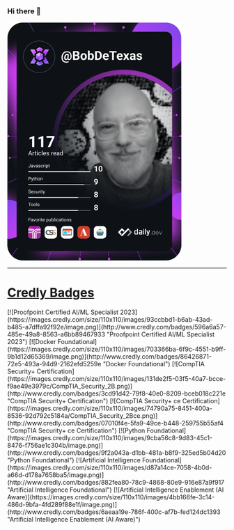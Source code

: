 ### Hi there 👋

<!--
**bobrecio/bobrecio** is a ✨ _special_ ✨ repository because its `README.md` (this file) appears on your GitHub profile.

Here are some ideas to get you started:

- 🔭 I’m currently working on ...
- 🌱 I’m currently learning ...
- 👯 I’m looking to collaborate on ...
- 🤔 I’m looking for help with ...
- 💬 Ask me about ...
- 📫 How to reach me: ...
- 😄 Pronouns: ...
- ⚡ Fun fact: ...
-->
<a href="https://app.daily.dev"><img src="https://github.com/bobrecio/bobrecio/blob/main/devcard.svg" width="400" alt="Bob Recio's Dev Card"/></a>
<hr>
<h1><a href="https://www.credly.com/users/bob-recio" title="link to my profile" tartget="_blank">Credly Badges</a></h1>
<!--START_SECTION:badges-->
[![Proofpoint Certified AI/ML Specialist 2023](https://images.credly.com/size/110x110/images/93ccbbd1-b6ab-43ad-b485-a7dffa92f92e/image.png)](http://www.credly.com/badges/596a6a57-485e-49a8-8563-a6bb89467933 "Proofpoint Certified AI/ML Specialist 2023")
[![Docker Foundational](https://images.credly.com/size/110x110/images/703366ba-6f9c-4551-b9ff-9b1d12d65369/image.png)](http://www.credly.com/badges/86426871-72e5-493a-94d9-2162efd5259e "Docker Foundational")
[![CompTIA Security+ Certification](https://images.credly.com/size/110x110/images/131de2f5-03f5-40a7-bcce-f9ae49e3979c/CompTIA_Security_2B.png)](http://www.credly.com/badges/3cd91d42-79f8-40e0-8209-bceb018c221e "CompTIA Security+ Certification")
[![CompTIA Security+ ce Certification](https://images.credly.com/size/110x110/images/74790a75-8451-400a-8536-92d792c5184a/CompTIA_Security_2Bce.png)](http://www.credly.com/badges/07010f4e-5fa9-49ce-b448-259755b55af4 "CompTIA Security+ ce Certification")
[![Python Foundational](https://images.credly.com/size/110x110/images/9cba56c8-9d83-45c1-8476-f756ae1c304b/image.png)](http://www.credly.com/badges/9f2a043a-d1bb-481a-b8f9-325ed5b04d20 "Python Foundational")
[![Artificial Intelligence Foundational](https://images.credly.com/size/110x110/images/d87a14ce-7058-4b0d-a66d-d178a7658ba5/image.png)](http://www.credly.com/badges/882fea80-78c9-4868-80e9-916e87a9f917 "Artificial Intelligence Foundational")
[![Artificial Intelligence Enablement (AI Aware)](https://images.credly.com/size/110x110/images/4bb166fe-3c14-486d-9bfa-4fd289f88e1f/image.png)](http://www.credly.com/badges/6aeaa19e-786f-400c-af7b-fed124dc1393 "Artificial Intelligence Enablement (AI Aware)")
<!--END_SECTION:badges-->
